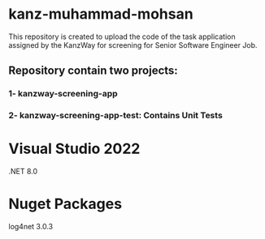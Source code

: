 # kanz-muhammad-mohsan
This repository is created to upload the code of the task application assigned by the KanzWay for screening for Senior Software Engineer Job.

## Repository contain two projects:
 ### 1- kanzway-screening-app
 ### 2- kanzway-screening-app-test: Contains Unit Tests

# Visual Studio 2022
.NET 8.0
# Nuget Packages
log4net 3.0.3
